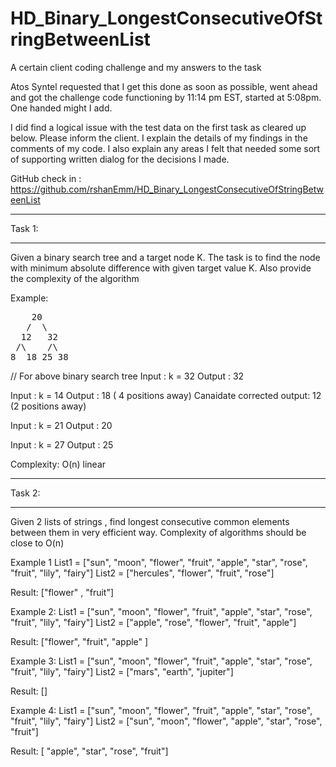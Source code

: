 # HD_Binary_LongestConsecutiveOfStringBetweenList
A certain client coding challenge and my answers to the task

Atos Syntel requested that I get this done as soon as possible, went ahead and got the challenge code functioning by 11:14 pm EST, started at 5:08pm. One handed might I add.

I did find a logical issue with the test data on the first task as cleared up below. Please inform the client. I explain the details of
my findings in the comments of my code. I also explain any areas I felt that needed some sort of supporting written dialog for the decisions I made. 

GitHub check in : https://github.com/rshanEmm/HD_Binary_LongestConsecutiveOfStringBetweenList

*******************************************************************************************************
Task 1:
*******************************************************************************************************

Given a binary search tree and a target node K.
The task is to find the node with minimum absolute difference with given target value K.
Also provide the complexity of the algorithm

Example: 
<pre>
    20
   /  \
  12   32
 /\    /\
8  18 25 38
</pre>
// For above binary search tree
Input  :  k = 32
Output :  32

Input  :  k = 14
Output :  18 ( 4 positions away)
Canaidate corrected output: 12 (2 positions away)
 

Input  :  k = 21
Output :  20

Input  :  k = 27
Output :  25

Complexity: O(n) linear


*******************************************************************************************************
Task 2:
*******************************************************************************************************
Given 2 lists of strings , find longest consecutive common elements between them in very efficient way.
Complexity of algorithms should be  close to O(n)

Example 1
List1 = ["sun", "moon", "flower", "fruit", "apple", "star", "rose", "fruit", "lily", "fairy"]
List2 = ["hercules", "flower", "fruit", "rose"]

Result: ["flower" , "fruit"]

Example 2:
List1 = ["sun", "moon", "flower", "fruit", "apple", "star", "rose", "fruit", "lily", "fairy"]
List2 = ["apple", "rose", "flower", "fruit", "apple"]

Result: ["flower", "fruit", "apple" ]

Example 3:
List1 = ["sun", "moon", "flower", "fruit", "apple", "star", "rose", "fruit", "lily", "fairy"]
List2 = ["mars", "earth", "jupiter"]

Result: []

Example 4:
List1 = ["sun", "moon", "flower", "fruit", "apple", "star", "rose", "fruit", "lily", "fairy"]
List2 = ["sun", "moon", "flower", "apple", "star", "rose", "fruit"]

Result: [ "apple", "star", "rose", "fruit"]
